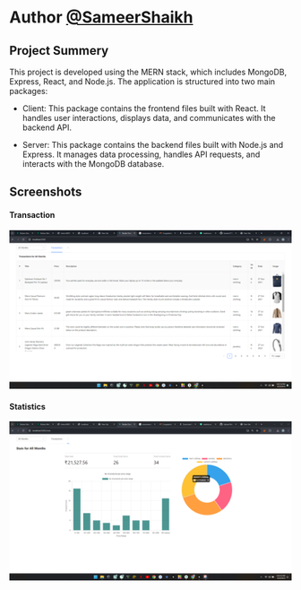 




# Author [@SameerShaikh](https://github.com/Sameer377)




## Project Summery

This project is developed using the MERN stack, which includes MongoDB, Express, React, and Node.js. The application is structured into two main packages:

* Client:  This package contains the frontend files built with React. It handles user interactions, displays data, and communicates with the backend API.

* Server: This package contains the backend files built with Node.js and Express. It manages data processing, handles API requests, and interacts with the MongoDB database.



## Screenshots


#### Transaction
![Transaction](https://github.com/Sameer377/RolixerSystem-Assignment/blob/master/transaction.png)


#### Statistics
![Statistics](https://github.com/Sameer377/RolixerSystem-Assignment/blob/master/Stats.png)




